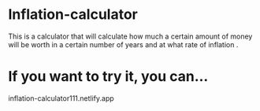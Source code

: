 # Inflation-calculator

This is a calculator that will calculate how much a certain amount of money 
will be worth in a certain number of years and at what rate of inflation .

# If you want to try it, you can...
inflation-calculator111.netlify.app
